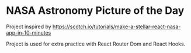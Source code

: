 # NASA Astronomy Picture of the Day

Project inspired by https://scotch.io/tutorials/make-a-stellar-react-nasa-app-in-10-minutes

Project is used for extra practice with React Router Dom and React Hooks.
